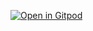 <!--- STARTEXCLUDE --->

[![Open in Gitpod](https://gitpod.io/button/open-in-gitpod.svg)](https://gitpod.io/#https://github.com/synedra/linkedin-cassandra)


